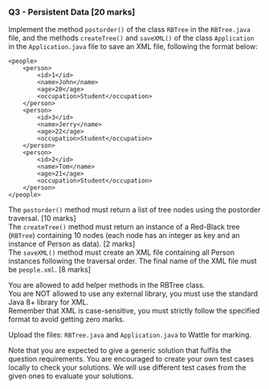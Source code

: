 ### Q3 - Persistent Data [20 marks]

Implement the method `postorder()` of the class `RBTree` in the `RBTree.java` file, and the methods `createTree()` and `saveXML()` of the class `Application` in the `Application.java` file to save an XML file, following the format below: 


````
<people>
    <person>
        <id>1</id>
        <name>John</name>
        <age>20</age>
        <occupation>Student</occupation>
    </person>
    <person>
        <id>3</id>
        <name>Jerry</name>
        <age>22</age>
        <occupation>Student</occupation>
    </person>
    <person>
        <id>2</id>
        <name>Tom</name>
        <age>21</age>
        <occupation>Student</occupation>
    </person>
</people>
````

The `postorder()` method must return a list of tree nodes using the postorder traversal. [10 marks]  
The `createTree()` method must return an instance of a Red-Black tree (`RBTree`) containing 10 nodes (each node has an integer as key and an instance of Person as data). [2 marks]  
The `saveXML()` method must create an XML file containing all Person instances following the traversal order. The final name of the XML file must be `people.xml`. [8 marks]  

You are allowed to add helper methods in the RBTree class.  
You are NOT allowed to use any external library, you must use the standard Java 8+ library for XML.  
Remember that XML is case-sensitive, you must strictly follow the specified format to avoid getting zero marks.  

Upload the files: `RBTree.java` and `Application.java` to Wattle for marking.  

Note that you are expected to give a generic solution that fulfils the question requirements. You are encouraged to create your own test cases locally to check your solutions. We will use different test cases from the given ones to evaluate your solutions.

